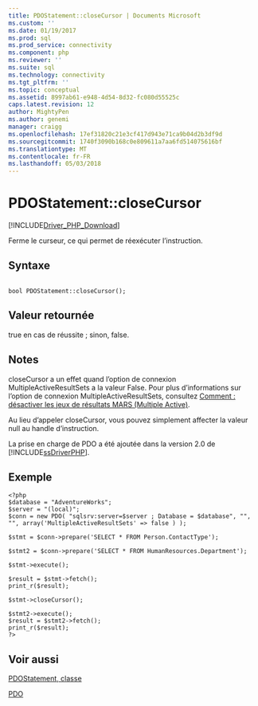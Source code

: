 ```yaml
---
title: PDOStatement::closeCursor | Documents Microsoft
ms.custom: ''
ms.date: 01/19/2017
ms.prod: sql
ms.prod_service: connectivity
ms.component: php
ms.reviewer: ''
ms.suite: sql
ms.technology: connectivity
ms.tgt_pltfrm: ''
ms.topic: conceptual
ms.assetid: 8997ab61-e948-4d54-8d32-fc080d55525c
caps.latest.revision: 12
author: MightyPen
ms.author: genemi
manager: craigg
ms.openlocfilehash: 17ef31820c21e3cf417d943e71ca9b04d2b3df9d
ms.sourcegitcommit: 1740f3090b168c0e809611a7aa6fd514075616bf
ms.translationtype: MT
ms.contentlocale: fr-FR
ms.lasthandoff: 05/03/2018
---
```

# <a name="pdostatementclosecursor"></a>PDOStatement::closeCursor
[!INCLUDE[Driver_PHP_Download](../../includes/driver_php_download.md)]

Ferme le curseur, ce qui permet de réexécuter l’instruction.  
  
## <a name="syntax"></a>Syntaxe  
  
```  
  
bool PDOStatement::closeCursor();  
```  
  
## <a name="return-value"></a>Valeur retournée  
true en cas de réussite ; sinon, false.  
  
## <a name="remarks"></a>Notes  
closeCursor a un effet quand l’option de connexion MultipleActiveResultSets a la valeur False.  Pour plus d’informations sur l’option de connexion MultipleActiveResultSets, consultez [Comment : désactiver les jeux de résultats MARS (Multiple Active)](../../connect/php/how-to-disable-multiple-active-resultsets-mars.md).  
  
Au lieu d’appeler closeCursor, vous pouvez simplement affecter la valeur null au handle d’instruction.  
  
La prise en charge de PDO a été ajoutée dans la version 2.0 de [!INCLUDE[ssDriverPHP](../../includes/ssdriverphp_md.md)].  
  
## <a name="example"></a>Exemple  
  
```  
<?php  
$database = "AdventureWorks";  
$server = "(local)";  
$conn = new PDO( "sqlsrv:server=$server ; Database = $database", "", "", array('MultipleActiveResultSets' => false ) );  
  
$stmt = $conn->prepare('SELECT * FROM Person.ContactType');  
  
$stmt2 = $conn->prepare('SELECT * FROM HumanResources.Department');  
  
$stmt->execute();  
  
$result = $stmt->fetch();  
print_r($result);  
  
$stmt->closeCursor();  
  
$stmt2->execute();  
$result = $stmt2->fetch();  
print_r($result);  
?>  
```  
  
## <a name="see-also"></a>Voir aussi  
[PDOStatement, classe](../../connect/php/pdostatement-class.md)

[PDO](http://php.net/manual/book.pdo.php)  
  
